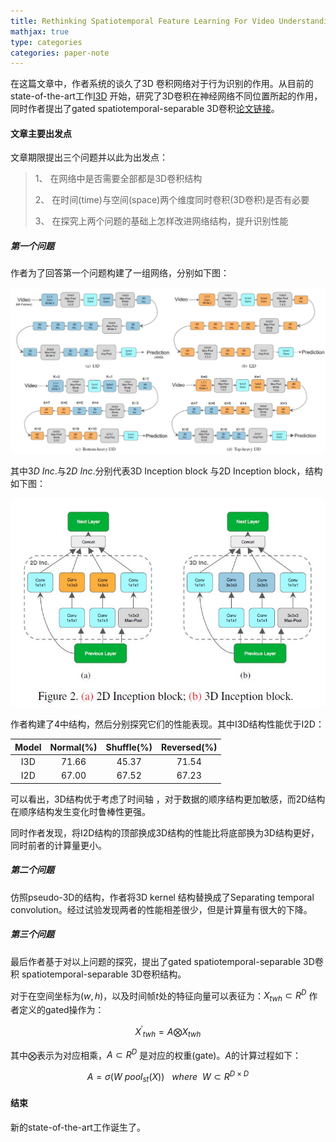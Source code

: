 ```yaml
---
title: Rethinking Spatiotemporal Feature Learning For Video Understanding 论文笔记
mathjax: true
type: categories
categories: paper-note
---
```


在这篇文章中，作者系统的谈久了3D 卷积网络对于行为识别的作用。从目前的state-of-the-art工作[I3D](https://arxiv.org/abs/1705.07750) 开始，研究了3D卷积在神经网络不同位置所起的作用，同时作者提出了gated spatiotemporal-separable 3D卷积<font color=blue >[论文链接](https://arxiv.org/abs/1712.04851)</font>。

#### 文章主要出发点

文章期限提出三个问题并以此为出发点：

> 1、 在网络中是否需要全部都是3D卷积结构
>
> 2、 在时间(time)与空间(space)两个维度同时卷积(3D卷积)是否有必要
>
> 3、 在探究上两个问题的基础上怎样改进网络结构，提升识别性能

##### 第一个问题

作者为了回答第一个问题构建了一组网络，分别如下图：

![](https://github.com/izhaolei/images/blob/master/I3Ds.JPG?raw=true)

其中$3D\ Inc.$与$2D\ Inc.$分别代表3D Inception block 与2D Inception block，结构如下图：

![](https://github.com/izhaolei/images/blob/master/3d-2d-inception.JPG?raw=true)

作者构建了4中结构，然后分别探究它们的性能表现。其中I3D结构性能优于I2D：

| Model | Normal(%) | Shuffle(%) | Reversed(%) |
| :---: | :-------: | :--------: | :---------: |
|  I3D  |   71.66   |   45.37    |    71.54    |
|  I2D  |   67.00   |   67.52    |    67.23    |

可以看出，3D结构优于考虑了时间轴 ，对于数据的顺序结构更加敏感，而2D结构在顺序结构发生变化时鲁棒性更强。

同时作者发现，将I2D结构的顶部换成3D结构的性能比将底部换为3D结构更好，同时前者的计算量更小。

##### 第二个问题

仿照pseudo-3D的结构，作者将3D kernel 结构替换成了Separating temporal convolution。经过试验发现两者的性能相差很少，但是计算量有很大的下降。

##### 第三个问题

最后作者基于对以上问题的探究，提出了gated spatiotemporal-separable 3D卷积 spatiotemporal-separable 3D卷积结构。

对于在空间坐标为$(w,h)$，以及时间帧$t$处的特征向量可以表征为：$X_{twh}\subset R^D$ 作者定义的gated操作为：

$$
{X^{'}} _{twh}= A \bigotimes X_{twh}
$$

其中$\bigotimes$表示为对应相乘，$A\subset R^D$ 是对应的权重(gate)。$A$的计算过程如下：

$$
A= \sigma(W \  pool_{st}(X))\ \ \ where\ \  W\subset R^{D\times D}
$$

#### 结束

新的state-of-the-art工作诞生了。